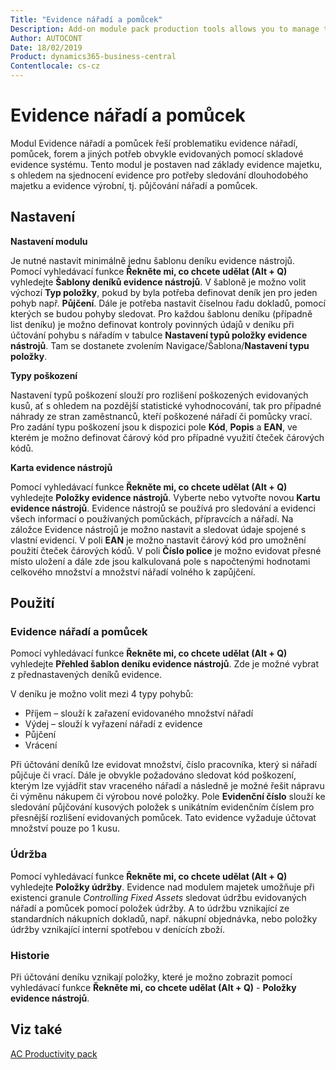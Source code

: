 ```yaml
---
Title: "Evidence nářadí a pomůcek"
Description: Add-on module pack production tools allows you to manage tools.
Author: AUTOCONT
Date: 18/02/2019
Product: dynamics365-business-central
Contentlocale: cs-cz
---
```


# <a name="pp-production-tools.md"></a>Evidence nářadí a pomůcek

Modul Evidence nářadí a pomůcek řeší problematiku evidence nářadí, pomůcek, forem a jiných potřeb obvykle evidovaných pomocí skladové evidence systému. Tento modul je postaven nad základy evidence majetku, s ohledem na sjednocení evidence pro potřeby sledování dlouhodobého majetku a evidence výrobní, tj. půjčování nářadí a pomůcek.

## Nastavení

**Nastavení modulu**

Je nutné nastavit minimálně jednu šablonu deníku evidence nástrojů. Pomocí vyhledávací funkce **Řekněte mi, co chcete udělat (Alt + Q)** vyhledejte **Šablony deníků evidence nástrojů**.  V šabloně je možno volit výchozí **Typ položky**, pokud by byla potřeba definovat deník jen pro jeden pohyb např. **Půjčení**. Dále je potřeba nastavit číselnou řadu dokladů, pomocí kterých se budou pohyby sledovat.
Pro každou šablonu deníku (případně list deníku) je možno definovat kontroly povinných údajů v deníku při účtování pohybu s nářadím v tabulce **Nastavení typů položky evidence nástrojů**. Tam se dostanete zvolením Navigace/Šablona/**Nastavení typu položky**.

**Typy poškození**

Nastavení typů poškození slouží pro rozlišení poškozených evidovaných kusů, ať s ohledem na pozdější statistické vyhodnocování, tak pro případné náhrady ze stran zaměstnanců, kteří poškozené nářadí či pomůcky vrací.
Pro zadání typu poškození jsou k dispozici pole **Kód**, **Popis** a **EAN**, ve kterém je možno definovat čárový kód pro případné využití čteček čárových kódů.

**Karta evidence nástrojů**

Pomocí vyhledávací funkce **Řekněte mi, co chcete udělat (Alt + Q)** vyhledejte **Položky evidence nástrojů**. Vyberte nebo vytvořte novou **Kartu evidence nástrojů**. Evidence nástrojů se používá pro sledování a evidenci všech informací o používaných pomůckách, přípravcích a nářadí.
Na záložce Evidence nástrojů je možno nastavit a sledovat údaje spojené s vlastní evidencí. V poli **EAN** je možno nastavit čárový kód pro umožnění použití čteček čárových kódů. V poli **Číslo police** je možno evidovat přesné místo uložení a dále zde jsou kalkulovaná pole s napočtenými hodnotami celkového množství a množství nářadí volného k zapůjčení.

## Použití

### Evidence nářadí a pomůcek

Pomocí vyhledávací funkce **Řekněte mi, co chcete udělat (Alt + Q)** vyhledejte **Přehled šablon deníku evidence nástrojů**. Zde je možné vybrat z přednastavených deníků evidence.

V deníku je možno volit mezi 4 typy pohybů:
* Příjem – slouží k zařazení evidovaného množství nářadí
* Výdej – slouží k vyřazení nářadí z evidence
* Půjčení
* Vrácení

Při účtování deníků lze evidovat množství, číslo pracovníka, který si nářadí půjčuje či vrací. Dále je obvykle požadováno sledovat kód poškození, kterým lze vyjádřit stav vraceného nářadí a následně je možné řešit nápravu či výměnu nákupem či výrobou nové položky. Pole **Evidenční číslo** slouží ke sledování půjčování kusových položek s unikátním evidenčním číslem pro přesnější rozlišení evidovaných pomůcek. Tato evidence vyžaduje účtovat množství pouze po 1 kusu.

### Údržba

Pomocí vyhledávací funkce **Řekněte mi, co chcete udělat (Alt + Q)** vyhledejte **Položky údržby**. Evidence nad modulem majetek umožňuje při existenci granule *Controlling Fixed Assets* sledovat údržbu evidovaných nářadí a pomůcek pomocí položek údržby. A to údržbu vznikající ze standardních nákupních dokladů, např. nákupní objednávka, nebo položky údržby vznikající interní spotřebou v denících zboží.

### Historie

Při účtování deníku vznikají položky, které je možno zobrazit pomocí vyhledávací funkce **Řekněte mi, co chcete udělat (Alt + Q)** - **Položky evidence nástrojů**.



## <a name="see-also"></a>Viz také  
[AC Productivity pack](ac-pp-productivity-pack.md)  